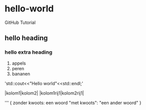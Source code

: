 # hello-world
GitHub Tutorial

## hello heading

### hello extra heading

1. appels
2. peren
3. bananen

'std::cout<<"Hello world"<<std::endl;'

|kolom1|kolom2|
|kolom1rij1|kolom2rij1|

'''
{
zonder kwoots: een woord
"met kwoots": "een ander woord"
}
